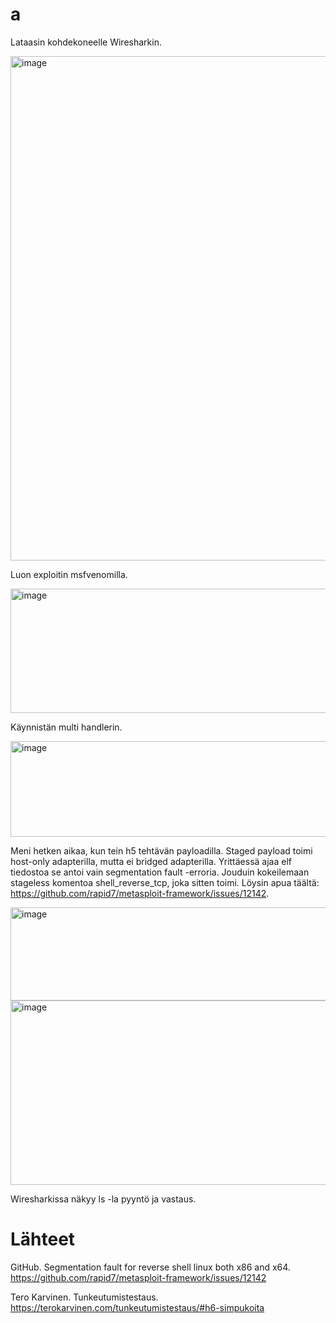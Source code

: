 # a

Lataasin kohdekoneelle Wiresharkin.

<img width="1286" height="807" alt="image" src="https://github.com/user-attachments/assets/8ecef362-b0b8-427f-a178-c4054a1e1224" />

Luon exploitin msfvenomilla.

<img width="779" height="199" alt="image" src="https://github.com/user-attachments/assets/1ce68759-65f8-4025-9a77-e9e843e0da27" />

Käynnistän multi handlerin.

<img width="550" height="153" alt="image" src="https://github.com/user-attachments/assets/0efc280b-ba21-48fb-8ccb-ff0aa09f589f" />

Meni hetken aikaa, kun tein h5 tehtävän payloadilla. Staged payload toimi host-only adapterilla, mutta ei bridged adapterilla. Yrittäessä ajaa elf tiedostoa se antoi vain segmentation fault -erroria. Jouduin kokeilemaan stageless komentoa shell_reverse_tcp, joka sitten toimi. Löysin apua täältä: https://github.com/rapid7/metasploit-framework/issues/12142.

<img width="778" height="149" alt="image" src="https://github.com/user-attachments/assets/dcd8c873-35c2-4291-8809-cbcc058331e3" />

<img width="829" height="295" alt="image" src="https://github.com/user-attachments/assets/2b4a722a-074b-48bf-878d-591c378a7ce0" />

Wiresharkissa näkyy ls -la pyyntö ja vastaus.



# Lähteet

GitHub. Segmentation fault for reverse shell linux both x86 and x64. https://github.com/rapid7/metasploit-framework/issues/12142

Tero Karvinen. Tunkeutumistestaus. https://terokarvinen.com/tunkeutumistestaus/#h6-simpukoita
